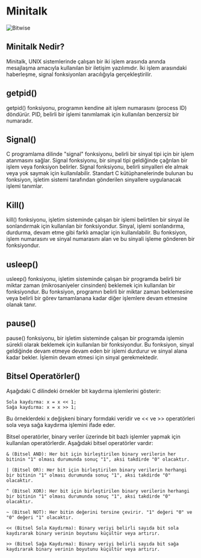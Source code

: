 # Minitalk

<img src="https://cdn.getmidnight.com/84f7b02a8128f5f5775611244c24b941/2021/02/ezgif.com-gif-maker--1-.gif" alt="Bitwise">
<h2> Minitalk Nedir? </h2>
Minitalk, UNIX sistemlerinde çalışan bir iki işlem arasında anında mesajlaşma amacıyla kullanılan bir iletişim yazılımıdır. İki işlem arasındaki haberleşme, signal fonksiyonları aracılığıyla gerçekleştirilir.
<br>

<h2> getpid() </h2>
getpid() fonksiyonu, programın kendine ait işlem numarasını (process ID) döndürür. PID, belirli bir işlemi tanımlamak için kullanılan benzersiz bir numaradır.

<h2> Signal() </h2>
C programlama dilinde "signal" fonksiyonu, belirli bir sinyal tipi için bir işlem atanmasını sağlar. Signal fonksiyonu, bir sinyal tipi geldiğinde çağrılan bir işlem veya fonksiyon belirler. Signal fonksiyonu, belirli sinyalleri ele almak veya yok saymak için kullanılabilir. Standart C kütüphanelerinde bulunan bu fonksiyon, işletim sistemi tarafından gönderilen sinyallere uygulanacak işlemi tanımlar.

<h2> Kill() </h2>
kill() fonksiyonu, işletim sisteminde çalışan bir işlemi belirtilen bir sinyal ile sonlandırmak için kullanılan bir fonksiyondur. Sinyal, işlemi sonlandırma, durdurma, devam etme gibi farklı amaçlar için kullanılabilir. Bu fonksiyon, işlem numarasını ve sinyal numarasını alan ve bu sinyali işleme gönderen bir fonksiyondur.

<h2> usleep() </h2>
usleep() fonksiyonu, işletim sisteminde çalışan bir programda belirli bir miktar zaman (mikrosaniyeler cinsinden) beklemek için kullanılan bir fonksiyondur. Bu fonksiyon, programın belirli bir miktar zaman beklemesine veya belirli bir görev tamamlanana kadar diğer işlemlere devam etmesine olanak tanır.

<h2> pause() </h2>
pause() fonksiyonu, bir işletim sisteminde çalışan bir programda işlemin sürekli olarak beklemek için kullanılan bir fonksiyondur. Bu fonksiyon, sinyal geldiğinde devam etmeye devam eden bir işlemi durdurur ve sinyal alana kadar bekler. İşlemin devam etmesi için sinyal gerekmektedir.

<h2> Bitsel Operatörler() </h2>
Aşağıdaki C dilindeki örnekler bit kaydırma işlemlerini gösterir:

    Sola kaydırma: x = x << 1;
    Sağa kaydırma: x = x >> 1;

Bu örneklerdeki x değişkeni binary formdaki veridir ve << ve >> operatörleri sola veya sağa kaydırma işlemini ifade eder.


Bitsel operatörler, binary veriler üzerinde bit bazlı işlemler yapmak için kullanılan operatörlerdir. Aşağıdaki bitsel operatörler vardır:

    & (Bitsel AND): Her bit için birleştirilen binary verilerin her bitinin "1" olması durumunda sonuç "1", aksi takdirde "0" olacaktır.

    | (Bitsel OR): Her bit için birleştirilen binary verilerin herhangi bir bitinin "1" olması durumunda sonuç "1", aksi takdirde "0" olacaktır.

    ^ (Bitsel XOR): Her bit için birleştirilen binary verilerin herhangi bir bitinin "1" olması durumunda sonuç "1", aksi takdirde "0" olacaktır.

    ~ (Bitsel NOT): Her bitin değerini tersine çevirir. "1" değeri "0" ve "0" değeri "1" olacaktır.

    << (Bitsel Sola Kaydırma): Binary veriyi belirli sayıda bit sola kaydırarak binary verinin boyutunu küçültür veya artırır.

    >> (Bitsel Sağa Kaydırma): Binary veriyi belirli sayıda bit sağa kaydırarak binary verinin boyutunu küçültür veya artırır.
